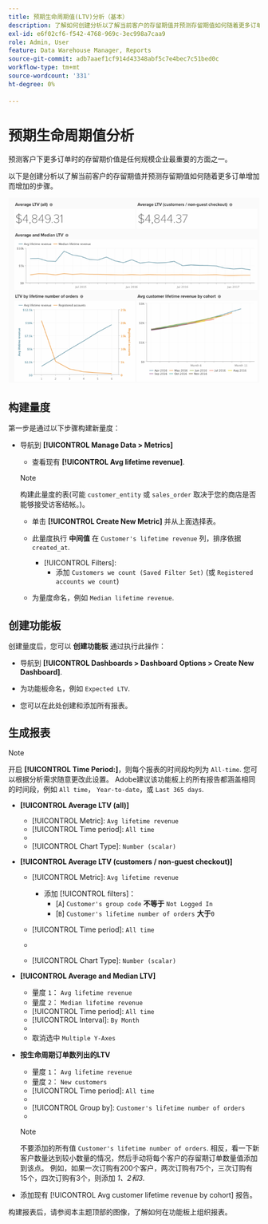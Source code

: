 ```yaml
---
title: 预期生命周期值(LTV)分析（基本）
description: 了解如何创建分析以了解当前客户的存留期值并预测存留期值如何随着更多订单而增加。
exl-id: e6f02cf6-f542-4768-969c-3ec998a7caa9
role: Admin, User
feature: Data Warehouse Manager, Reports
source-git-commit: adb7aaef1cf914d43348abf5c7e4bec7c51bed0c
workflow-type: tm+mt
source-wordcount: '331'
ht-degree: 0%

---
```


# 预期生命周期值分析

预测客户下更多订单时的存留期价值是任何规模企业最重要的方面之一。

以下是创建分析以了解当前客户的存留期值并预测存留期值如何随着更多订单增加而增加的步骤。

![预期生命周期值](../../assets/expected_ltv_720.png)

## 构建量度

第一步是通过以下步骤构建新量度：
* 导航到 **[!UICONTROL Manage Data > Metrics]**
   * 查看现有 **[!UICONTROL Avg lifetime revenue]**.

  >[!NOTE]
  >
  >构建此量度的表(可能 `customer_entity` 或 `sales_order` 取决于您的商店是否能够接受访客结帐。)。

   * 单击 **[!UICONTROL Create New Metric]** 并从上面选择表。
   * 此量度执行 **中间值** 在 `Customer's lifetime revenue` 列，排序依据 `created_at`.
      * [!UICONTROL Filters]:
         * 添加 `Customers we count (Saved Filter Set)` (或 `Registered accounts we count`)

   * 为量度命名，例如 `Median lifetime revenue`.

## 创建功能板

创建量度后，您可以 **创建功能板** 通过执行此操作：
* 导航到 **[!UICONTROL Dashboards > Dashboard Options > Create New Dashboard]**.
* 为功能板命名，例如 `Expected LTV`.

* 您可以在此处创建和添加所有报表。

## 生成报表

>[!NOTE]
>
>开启 **[!UICONTROL Time Period:]**，则每个报表的时间段均列为 `All-time`. 您可以根据分析需求随意更改此设置。 Adobe建议该功能板上的所有报告都涵盖相同的时间段，例如 `All time`， `Year-to-date`，或 `Last 365 days`.

* **[!UICONTROL Average LTV (all)]**
   * [!UICONTROL Metric]: `Avg lifetime revenue`
   * [!UICONTROL Time period]: `All time`
   * 
     [！UICONTROL间隔]: `None`
   * [!UICONTROL Chart Type]: `Number (scalar)`

* **[!UICONTROL Average LTV (customers / non-guest checkout)]**
   * [!UICONTROL Metric]: `Avg lifetime revenue`
      * 添加 [!UICONTROL filters]：
         * [`A`] `Customer's group code` **不等于** `Not Logged In`
         * [`B`] `Customer's lifetime number of orders` **大于**`0`

   * [!UICONTROL Time period]: `All time`
   * 
     [！UICONTROL间隔]: `None`
   * [!UICONTROL Chart Type]: `Number (scalar)`

* **[!UICONTROL Average and Median LTV]**
   * 量度 `1`： `Avg lifetime revenue`
   * 量度 `2`： `Median lifetime revenue`
   * [!UICONTROL Time period]: `All time`
   * [!UICONTROL Interval]: `By Month`
   * 
     [！UICONTROL图表类型]: `Line`
   * 取消选中 `Multiple Y-Axes`

* **按生命周期订单数列出的LTV**
   * 量度 `1`： `Avg lifetime revenue`
   * 量度 `2`： `New customers`
   * [!UICONTROL Time period]: `All time`
   * 
     [！UICONTROL间隔]: `None`
   * [!UICONTROL Group by]: `Customer's lifetime number of orders`
   * 
     [！UICONTROL图表类型]: `Line`

  >[!NOTE]
  >
  >不要添加的所有值 `Customer's lifetime number of orders`. 相反，看一下新客户数量达到较小数量的情况，然后手动将每个客户的存留期订单数量值添加到该点。 例如，如果一次订购有200个客户，两次订购有75个，三次订购有15个，四次订购有3个，则添加 *1、2和3*.

* 添加现有 [!UICONTROL Avg customer lifetime revenue by cohort] 报告。

构建报表后，请参阅本主题顶部的图像，了解如何在功能板上组织报表。
